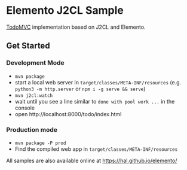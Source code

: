 # Elemento J2CL Sample

[TodoMVC](http://todomvc.com/) implementation based on J2CL and Elemento.

## Get Started

### Development Mode

- `mvn package`
- start a local web server in `target/classes/META-INF/resources` (e.g. `python3 -m http.server` or `npm i -g serve && serve`)
- `mvn j2cl:watch`
- wait until you see a line similar to `done with pool work ...` in the console
- open http://localhost:8000/todo/index.html

### Production mode

- `mvn package -P prod`
- Find the compiled web app in `target/classes/META-INF/resources`

All samples are also available online at https://hal.github.io/elemento/
